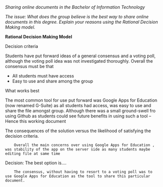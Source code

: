 _Sharing online documents in the Bachelor of Information Technology_

_The issue: What does the group believe is the best way to share online documents in this degree. Explain your reasons using the Rational Decision Making model._

**Rational Decision Making Model**

Decision criteria

Students have put forward ideas of a general consensus and a voting poll, although the voting poll idea was not investigated thoroughly. Overall the consensus must be that

- All students must have access
- Easy to use and share among the group





What works best

The most common tool for use put forward was Google Apps for Education (now renamed G-Suite) as all students had access, was easy to use and share the file amongst group. Although there was a small ground-swell fro using Github as students could see future benefits in using such a tool – Hence this working document





 The consequences of the solution versus the likelihood of satisfying the decision criteria.

        Overall the main concerns over using Google Apps for Education , was stability of the app on the server side as many students maybe editing file at same time











   Decision: The best option is….

        The consensus, without having to resort to a voting poll was to use Google Apps for Education as the tool to share this particular document.
